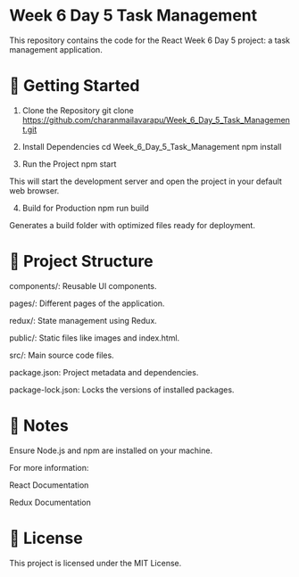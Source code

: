 # Week 6 Day 5 Task Management

This repository contains the code for the React Week 6 Day 5 project: a task management application.

# 🚀 Getting Started
1. Clone the Repository
git clone https://github.com/charanmailavarapu/Week_6_Day_5_Task_Management.git

2. Install Dependencies
cd Week_6_Day_5_Task_Management
npm install

3. Run the Project
npm start


This will start the development server and open the project in your default web browser.

4. Build for Production
npm run build


Generates a build folder with optimized files ready for deployment.

# 🧩 Project Structure

components/: Reusable UI components.

pages/: Different pages of the application.

redux/: State management using Redux.

public/: Static files like images and index.html.

src/: Main source code files.

package.json: Project metadata and dependencies.

package-lock.json: Locks the versions of installed packages.

# 📌 Notes

Ensure Node.js and npm are installed on your machine.

For more information:

React Documentation

Redux Documentation

# 📄 License

This project is licensed under the MIT License.
